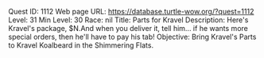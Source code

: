 Quest ID: 1112
Web page URL: https://database.turtle-wow.org/?quest=1112
Level: 31
Min Level: 30
Race: nil
Title: Parts for Kravel
Description: Here's Kravel's package, $N.And when you deliver it, tell him... if he wants more special orders, then he'll have to pay his tab!
Objective: Bring Kravel's Parts to Kravel Koalbeard in the Shimmering Flats.
